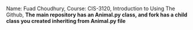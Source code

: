 Name: Fuad Choudhury, 
Course: CIS-3120,
Introduction to Using The Github,
**The main repository has an Animal.py class, and fork has a child class you created inheriting from Animal.py file**
